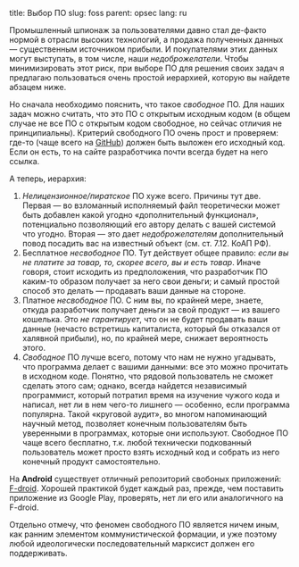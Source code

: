 title: Выбор ПО
slug: foss
parent: opsec
lang: ru

Промышленный шпионаж за пользователями давно стал де-факто нормой в отрасли высоких технологий, а продажа полученных данных — существенным источником прибыли. И покупателями этих данных могут выступать, в том числе, наши *недоброжелатели*. Чтобы минимизировать этот риск, при выборе ПО для решения своих задач я предлагаю пользоваться очень простой иерархией, которую вы найдете абзацем ниже.

Но сначала необходимо пояснить, что такое *свободное* ПО. Для наших задач можно считать, что это ПО с открытым исходным кодом (в общем случае не все ПО с открытым кодом свободное, но сейчас отличия не принципиальны). Критерий свободного ПО очень прост и проверяем: где-то (чаще всего на [GitHub](https://github.com/)) должен быть выложен его исходный код. Если он есть, то на сайте разработчика почти всегда будет на него ссылка.

А теперь, иерархия:

1. *Нелицензионное/пиратское* ПО хуже всего. Причины тут две. Первая — во взломанный исполняемый файл теоретически может быть добавлен какой угодно «дополнительный функционал», потенциально позволяющий его автору делать с вашей системой что угодно. Вторая — это дает *недоброжелателям* дополнительный повод посадить вас на известный объект (см. ст. 7.12. КоАП РФ).
2. Бесплатное *несвободное* ПО. Тут действует общее правило: *если вы не платите за товар, то, скорее всего, вы и есть товар*. Иначе говоря, стоит исходить из предположения, что разработчик ПО каким-то образом получает за него свои деньги; и самый простой способ это делать — продавать ваши данные на стороне.
3. Платное *несвободное* ПО. С ним вы, по крайней мере, знаете, откуда разработчик получает деньги за свой продукт — из вашего кошелька. Это *не гарантирует*, что он не будет продавать ваши данные (нечасто встретишь капиталиста, который бы отказался от халявной прибыли), но, по крайней мере, снижает вероятность этого.
4. *Свободное* ПО лучше всего, потому что нам не нужно угадывать, что программа делает с вашими данными: все это можно прочитать в исходном коде. Понятно, что рядовой пользователь не сможет сделать этого сам; однако, всегда найдется независимый программист, который потратил время на изучение чужого кода и написал, нет ли в нем чего-то лишнего — особенно, если программа популярна. Такой «круговой аудит», во многом напоминающий научный метод, позволяет конечным пользователям быть уверенными в программах, которые они используют. Свободное ПО чаще всего бесплатно, т.к. любой технически подкованный пользователь может просто взять исходный код и собрать из него конечный продукт самостоятельно.

На **Android** существует отличный репозиторий свобоных приложений: [F-droid](https://f-droid.org/). Хорошей практикой будет каждый раз, прежде, чем поставить приложение из Google Play, проверять, нет ли его или аналогичного на F-droid.

Отдельно отмечу, что феномен свободного ПО является ничем иным, как ранним элементом коммунистической формации, и уже поэтому любой идеологически последовательный марксист должен его поддерживать.
